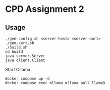 # CPD Assignment 2

## Usage

<!-- TODO(Process-ing): Improve this -->
```
./gen-config.sh <server-host> <server-port>
./gen-cert.sh
./build.sh
cd build
java server.Server
java client.Client
```

Start Ollama:
```
docker compose up -d
docker compose exec ollama ollama pull llama3
```